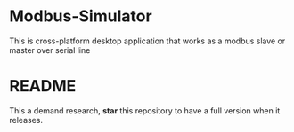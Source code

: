 # Modbus-Simulator
This is cross-platform desktop application that works as a modbus slave or master over serial line

# README

This a demand research, __star__ this repository to have a full version when it releases.

